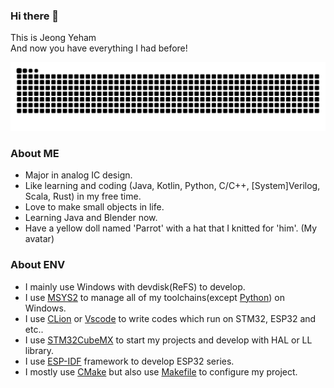 ### Hi there 👋 
This is Jeong Yeham <br>
And now you have everything I had before!

<picture>
  <source media="(prefers-color-scheme: dark)" srcset="https://raw.githubusercontent.com/jeongyeham/jeongyeham/output/github-contribution-grid-snake-dark.svg">
  <source media="(prefers-color-scheme: light)" srcset="https://raw.githubusercontent.com/jeongyeham/jeongyeham/output/github-contribution-grid-snake.svg">
  <img alt="github contribution grid snake animation" src="https://raw.githubusercontent.com/jeongyeham/jeongyeham/output/github-contribution-grid-snake.svg">
</picture>

### About ME
* Major in analog IC design.<br>
* Like learning and coding (Java, Kotlin, Python, C/C++, [System]Verilog, Scala, Rust) in my free time.<br>
* Love to make small objects in life.<br>
* Learning Java and Blender now.<br>
* Have a yellow doll named 'Parrot' with a hat that I knitted for 'him'. (My avatar)


### About ENV
* I mainly use Windows with devdisk(ReFS) to develop.
* I use [MSYS2](https://www.msys2.org) to manage all of my toolchains(except [Python](https://www.python.org/)) on Windows.
* I use [CLion](https://www.jetbrains.com/clion) or [Vscode](https://code.visualstudio.com) to write codes which run on STM32, ESP32 and etc..
* I use [STM32CubeMX](https://www.st.com/en/development-tools/stm32cubemx) to start my projects and develop with HAL or LL library.
* I use [ESP-IDF](https://www.espressif.com.cn/zh-hans/products/sdks/esp-idf) framework to develop ESP32 series.
* I mostly use [CMake](https://cmake.org/) but also use [Makefile](https://www.gnu.org/software/make/) to configure my project.
